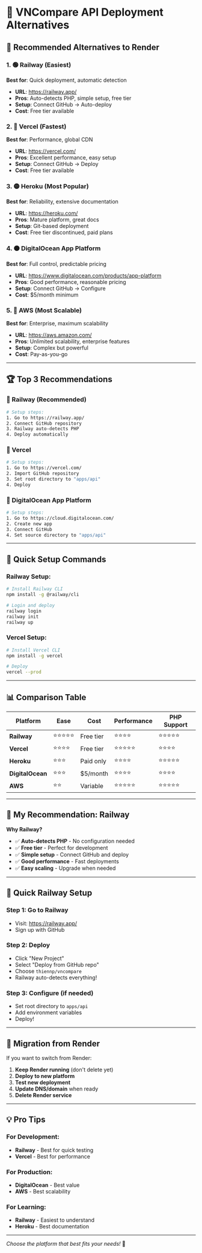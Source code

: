 # 🚀 VNCompare API Deployment Alternatives

## 🎯 **Recommended Alternatives to Render**

### **1. 🟢 Railway (Easiest)**
**Best for**: Quick deployment, automatic detection
- **URL**: https://railway.app/
- **Pros**: Auto-detects PHP, simple setup, free tier
- **Setup**: Connect GitHub → Auto-deploy
- **Cost**: Free tier available

### **2. 🔵 Vercel (Fastest)**
**Best for**: Performance, global CDN
- **URL**: https://vercel.com/
- **Pros**: Excellent performance, easy setup
- **Setup**: Connect GitHub → Deploy
- **Cost**: Free tier available

### **3. 🟡 Heroku (Most Popular)**
**Best for**: Reliability, extensive documentation
- **URL**: https://heroku.com/
- **Pros**: Mature platform, great docs
- **Setup**: Git-based deployment
- **Cost**: Free tier discontinued, paid plans

### **4. 🟠 DigitalOcean App Platform**
**Best for**: Full control, predictable pricing
- **URL**: https://www.digitalocean.com/products/app-platform
- **Pros**: Good performance, reasonable pricing
- **Setup**: Connect GitHub → Configure
- **Cost**: $5/month minimum

### **5. 🔴 AWS (Most Scalable)**
**Best for**: Enterprise, maximum scalability
- **URL**: https://aws.amazon.com/
- **Pros**: Unlimited scalability, enterprise features
- **Setup**: Complex but powerful
- **Cost**: Pay-as-you-go

---

## 🏆 **Top 3 Recommendations**

### **🥇 Railway (Recommended)**
```bash
# Setup steps:
1. Go to https://railway.app/
2. Connect GitHub repository
3. Railway auto-detects PHP
4. Deploy automatically
```

### **🥈 Vercel**
```bash
# Setup steps:
1. Go to https://vercel.com/
2. Import GitHub repository
3. Set root directory to "apps/api"
4. Deploy
```

### **🥉 DigitalOcean App Platform**
```bash
# Setup steps:
1. Go to https://cloud.digitalocean.com/
2. Create new app
3. Connect GitHub
4. Set source directory to "apps/api"
```

---

## 🔧 **Quick Setup Commands**

### **Railway Setup:**
```bash
# Install Railway CLI
npm install -g @railway/cli

# Login and deploy
railway login
railway init
railway up
```

### **Vercel Setup:**
```bash
# Install Vercel CLI
npm install -g vercel

# Deploy
vercel --prod
```

---

## 📊 **Comparison Table**

| Platform | Ease | Cost | Performance | PHP Support |
|----------|------|------|-------------|-------------|
| **Railway** | ⭐⭐⭐⭐⭐ | Free tier | ⭐⭐⭐⭐ | ⭐⭐⭐⭐⭐ |
| **Vercel** | ⭐⭐⭐⭐ | Free tier | ⭐⭐⭐⭐⭐ | ⭐⭐⭐⭐ |
| **Heroku** | ⭐⭐⭐ | Paid only | ⭐⭐⭐⭐ | ⭐⭐⭐⭐⭐ |
| **DigitalOcean** | ⭐⭐⭐ | $5/month | ⭐⭐⭐⭐ | ⭐⭐⭐⭐ |
| **AWS** | ⭐⭐ | Variable | ⭐⭐⭐⭐⭐ | ⭐⭐⭐⭐⭐ |

---

## 🎯 **My Recommendation: Railway**

**Why Railway?**
- ✅ **Auto-detects PHP** - No configuration needed
- ✅ **Free tier** - Perfect for development
- ✅ **Simple setup** - Connect GitHub and deploy
- ✅ **Good performance** - Fast deployments
- ✅ **Easy scaling** - Upgrade when needed

---

## 🚀 **Quick Railway Setup**

### **Step 1: Go to Railway**
- Visit: https://railway.app/
- Sign up with GitHub

### **Step 2: Deploy**
- Click "New Project"
- Select "Deploy from GitHub repo"
- Choose `thiennp/vncompare`
- Railway auto-detects everything!

### **Step 3: Configure (if needed)**
- Set root directory to `apps/api`
- Add environment variables
- Deploy!

---

## 🔄 **Migration from Render**

If you want to switch from Render:

1. **Keep Render running** (don't delete yet)
2. **Deploy to new platform**
3. **Test new deployment**
4. **Update DNS/domain** when ready
5. **Delete Render service**

---

## 💡 **Pro Tips**

### **For Development:**
- **Railway** - Best for quick testing
- **Vercel** - Best for performance

### **For Production:**
- **DigitalOcean** - Best value
- **AWS** - Best scalability

### **For Learning:**
- **Railway** - Easiest to understand
- **Heroku** - Best documentation

---

*Choose the platform that best fits your needs!* 🚀
